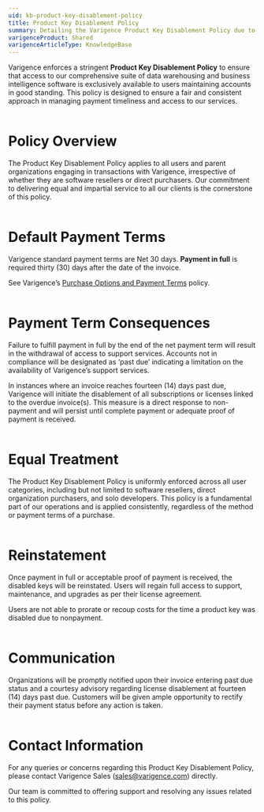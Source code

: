 ```yaml
---
uid: kb-product-key-disablement-policy
title: Product Key Disablement Policy
summary: Detailing the Varigence Product Key Disablement Policy due to non-payment
varigenceProduct: Shared
varigenceArticleType: KnowledgeBase
---
```

Varigence enforces a stringent **Product Key Disablement Policy** to ensure that access to our comprehensive suite of data warehousing and business intelligence software is exclusively available to users maintaining accounts in good standing. This policy is designed to ensure a fair and consistent approach in managing payment timeliness and access to our services.  
 

# Policy Overview

The Product Key Disablement Policy applies to all users and parent organizations engaging in transactions with Varigence, irrespective of whether they are software resellers or direct purchasers. Our commitment to delivering equal and impartial service to all our clients is the cornerstone of this policy.  
 

# Default Payment Terms

Varigence standard payment terms are Net 30 days. **Payment in full** is required thirty (30) days after the date of the invoice.  
  
See Varigence’s [Purchase Options and Payment Terms](xref:kb-purchase-options-and-payment-terms) policy.  
 

# Payment Term Consequences

Failure to fulfill payment in full by the end of the net payment term will result in the withdrawal of access to support services. Accounts not in compliance will be designated as ‘past due’ indicating a limitation on the availability of Varigence’s support services.  
  
In instances where an invoice reaches fourteen (14) days past due, Varigence will initiate the disablement of all subscriptions or licenses linked to the overdue invoice(s). This measure is a direct response to non-payment and will persist until complete payment or adequate proof of payment is received.  
 

# Equal Treatment

The Product Key Disablement Policy is uniformly enforced across all user categories, including but not limited to software resellers, direct organization purchasers, and solo developers. This policy is a fundamental part of our operations and is applied consistently, regardless of the method or payment terms of a purchase.  
 

# Reinstatement

Once payment in full or acceptable proof of payment is received, the disabled keys will be reinstated. Users will regain full access to support, maintenance, and upgrades as per their license agreement.  
  
Users are not able to prorate or recoup costs for the time a product key was disabled due to nonpayment.   
 

# Communication

Organizations will be promptly notified upon their invoice entering past due status and a courtesy advisory regarding license disablement at fourteen (14) days past due. Customers will be given ample opportunity to rectify their payment status before any action is taken.  
 

# Contact Information

For any queries or concerns regarding this Product Key Disablement Policy, please contact Varigence Sales ([sales@varigence.com](mailto:sales@varigence.com)) directly.  
  
Our team is committed to offering support and resolving any issues related to this policy.